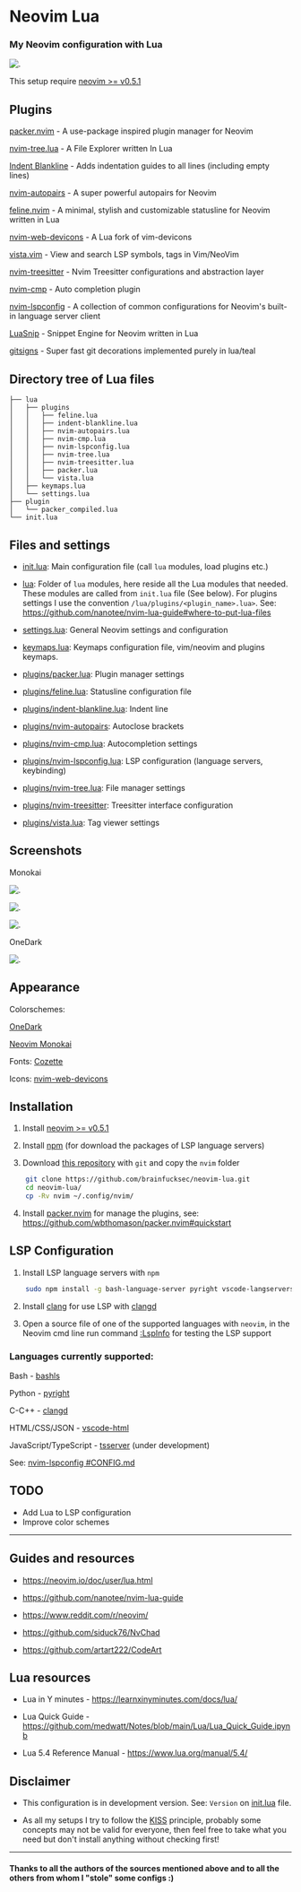 # Neovim Lua

### My Neovim configuration with Lua

![.](img/1-init.lua.png)

This setup require [neovim >= v0.5.1](https://github.com/neovim/neovim/releases/tag/v0.5.1)

## Plugins

[packer.nvim](https://github.com/wbthomason/packer.nvim) -  A use-package inspired plugin manager for Neovim

[nvim-tree.lua](https://github.com/kyazdani42/nvim-tree.lua) - A File Explorer written In Lua

[Indent Blankline](https://github.com/lukas-reineke/indent-blankline.nvim) - Adds indentation guides to all lines (including empty lines)

[nvim-autopairs](https://github.com/windwp/nvim-autopairs) - A super powerful autopairs for Neovim

[feline.nvim](https://github.com/Famiu/feline.nvim) - A minimal, stylish and customizable statusline for Neovim written in Lua

[nvim-web-devicons](https://github.com/kyazdani42/nvim-web-devicons) - A Lua fork of vim-devicons

[vista.vim](https://github.com/liuchengxu/vista.vim) - View and search LSP symbols, tags in Vim/NeoVim

[nvim-treesitter](https://github.com/nvim-treesitter/nvim-treesitter) - Nvim Treesitter configurations and abstraction layer

[nvim-cmp](https://github.com/hrsh7th/nvim-cmp) - Auto completion plugin

[nvim-lspconfig](https://github.com/neovim/nvim-lspconfig) - A collection of common configurations for Neovim's built-in language server client

[LuaSnip](https://github.com/L3MON4D3/LuaSnip) - Snippet Engine for Neovim written in Lua

[gitsigns](https://github.com/lewis6991/gitsigns.nvim) - Super fast git decorations implemented purely in lua/teal

## Directory tree of Lua files

```
├── lua
│   ├── plugins
│   │   ├── feline.lua
│   │   ├── indent-blankline.lua
│   │   ├── nvim-autopairs.lua
│   │   ├── nvim-cmp.lua
│   │   ├── nvim-lspconfig.lua
│   │   ├── nvim-tree.lua
│   │   ├── nvim-treesitter.lua
│   │   ├── packer.lua
│   │   └── vista.lua
│   ├── keymaps.lua
│   └── settings.lua
├── plugin
│   └── packer_compiled.lua
└── init.lua
```

## Files and settings

* [init.lua](nvim/init.lua): Main configuration file (call `lua` modules, load plugins etc.)

* [lua](nvim/lua): Folder of `lua` modules, here reside all the Lua modules that needed. These modules are called from `init.lua` file (See below).  For plugins settings I use the convention `/lua/plugins/<plugin_name>.lua>`.  See: https://github.com/nanotee/nvim-lua-guide#where-to-put-lua-files

* [settings.lua](nvim/lua/settings.lua): General Neovim settings and configuration

* [keymaps.lua](nvim/lua/keymaps.lua): Keymaps configuration file, vim/neovim and plugins keymaps.

* [plugins/packer.lua](nvim/lua/plugins/packer.lua): Plugin manager settings

* [plugins/feline.lua](nvim/lua/plugins/feline.lua): Statusline configuration file

* [plugins/indent-blankline.lua](nvim/lua/plugins/indent-blankline.lua): Indent line

* [plugins/nvim-autopairs](nvim/lua/plugins/nvim-autopairs.lua): Autoclose brackets

* [plugins/nvim-cmp.lua](nvim/lua/plugins/nvim-cmp.lua): Autocompletion settings

* [plugins/nvim-lspconfig.lua](nvim/lua/plugins/nvim-lspconfig.lua): LSP configuration (language servers, keybinding)

* [plugins/nvim-tree.lua](nvim/lua/plugins/nvim-tree.lua): File manager settings

* [plugins/nvim-treesitter](nvim/lua/plugins/nvim-treesitter): Treesitter interface configuration

* [plugins/vista.lua](nvim/lua/plugins/vista.lua): Tag viewer settings

## Screenshots

Monokai

![.](img/2-bash.png)

![.](img/3-c.png)

![.](img/4-terminal.png)

OneDark

![.](img/5-onedark.png)


## Appearance

Colorschemes:

[OneDark](https://github.com/navarasu/onedark.nvim)

[Neovim Monokai](https://github.com/tanvirtin/monokai.nvim)

Fonts: [Cozette](https://github.com/slavfox/Cozette)

Icons: [nvim-web-devicons](https://github.com/kyazdani42/nvim-web-devicons)

## Installation

1. Install [neovim >= v0.5.1](https://github.com/neovim/neovim/releases/tag/v0.5.0)

2. Install [npm](https://github.com/npm/cli) (for download the packages of LSP language servers)

3. Download [this repository](https://github.com/brainfucksec/neovim-lua) with `git` and copy the `nvim` folder
```bash
    git clone https://github.com/brainfucksec/neovim-lua.git
    cd neovim-lua/
    cp -Rv nvim ~/.config/nvim/
```

4. Install [packer.nvim](https://github.com/wbthomason/packer.nvim) for manage the plugins, see: https://github.com/wbthomason/packer.nvim#quickstart

## LSP Configuration

1. Install LSP language servers with `npm`
```bash
    sudo npm install -g bash-language-server pyright vscode-langservers-extracted tsserver
```

2. Install [clang](https://clangd.llvm.org/installation.html) for use LSP with [clangd](https://github.com/neovim/nvim-lspconfig/blob/master/CONFIG.md#clangd)

3. Open a source file of one of the supported languages with `neovim`, in the Neovim cmd line run command [:LspInfo](https://github.com/neovim/nvim-lspconfig#built-in-commands) for testing the LSP support

### Languages currently supported:

Bash - [bashls](https://github.com/neovim/nvim-lspconfig/blob/master/CONFIG.md#bashls)

Python - [pyright](https://github.com/neovim/nvim-lspconfig/blob/master/CONFIG.md#pyright)

C-C++ - [clangd](https://github.com/neovim/nvim-lspconfig/blob/master/CONFIG.md#clangd)

HTML/CSS/JSON - [vscode-html](https://github.com/neovim/nvim-lspconfig/blob/master/CONFIG.md#html)

JavaScript/TypeScript - [tsserver](https://github.com/typescript-language-server/typescript-language-server) (under development)


See: [nvim-lspconfig #CONFIG.md](https://github.com/neovim/nvim-lspconfig/blob/master/CONFIG.md)

## TODO

* Add Lua to LSP configuration
* Improve color schemes

---

## Guides and resources

* https://neovim.io/doc/user/lua.html

* https://github.com/nanotee/nvim-lua-guide

* https://www.reddit.com/r/neovim/

* https://github.com/siduck76/NvChad

* https://github.com/artart222/CodeArt


## Lua resources

* Lua in Y minutes - https://learnxinyminutes.com/docs/lua/

* Lua Quick Guide - https://github.com/medwatt/Notes/blob/main/Lua/Lua_Quick_Guide.ipynb

* Lua 5.4 Reference Manual - https://www.lua.org/manual/5.4/

## Disclaimer

* This configuration is in development version.  See: `Version` on [init.lua](nvim/init.lua) file.

* As all my setups I try to follow the [KISS](https://en.wikipedia.org/wiki/KISS_principle) principle, probably some concepts may not be valid for everyone, then feel free to take what you need but don't install anything without checking first!
---

#### Thanks to all the authors of the sources mentioned above and to all the others from whom I "stole" some configs :)
